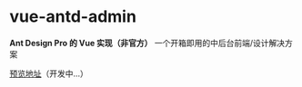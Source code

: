 # vue-antd-admin
**Ant Design Pro 的 Vue 实现（非官方）**
一个开箱即用的中后台前端/设计解决方案

[预览地址](https://iczer.gitee.io/vue-antd-pro)（开发中...）
